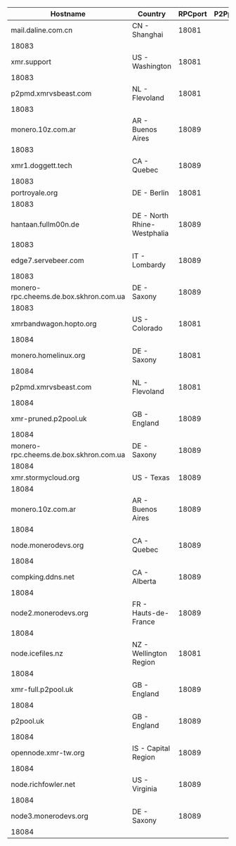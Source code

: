 Hostname | Country | RPCport | P2Pport
--- | --- | --- | ---
mail.daline.com.cn | CN - Shanghai | 18081
 | 18083
xmr.support | US - Washington | 18081
 | 18083
p2pmd.xmrvsbeast.com | NL - Flevoland | 18081
 | 18083
monero.10z.com.ar | AR - Buenos Aires | 18089
 | 18083
xmr1.doggett.tech | CA - Quebec | 18089
 | 18083
portroyale.org | DE - Berlin | 18081
 | 18083
hantaan.fullm00n.de | DE - North Rhine-Westphalia | 18089
 | 18083
edge7.servebeer.com | IT - Lombardy | 18089
 | 18083
monero-rpc.cheems.de.box.skhron.com.ua | DE - Saxony | 18089
 | 18083
xmrbandwagon.hopto.org | US - Colorado | 18081
 | 18084
monero.homelinux.org | DE - Saxony | 18081
 | 18084
p2pmd.xmrvsbeast.com | NL - Flevoland | 18081
 | 18084
xmr-pruned.p2pool.uk | GB - England | 18089
 | 18084
monero-rpc.cheems.de.box.skhron.com.ua | DE - Saxony | 18089
 | 18084
xmr.stormycloud.org | US - Texas | 18089
 | 18084
monero.10z.com.ar | AR - Buenos Aires | 18089
 | 18084
node.monerodevs.org | CA - Quebec | 18089
 | 18084
compking.ddns.net | CA - Alberta | 18089
 | 18084
node2.monerodevs.org | FR - Hauts-de-France | 18089
 | 18084
node.icefiles.nz | NZ - Wellington Region | 18081
 | 18084
xmr-full.p2pool.uk | GB - England | 18089
 | 18084
p2pool.uk | GB - England | 18089
 | 18084
opennode.xmr-tw.org | IS - Capital Region | 18089
 | 18084
node.richfowler.net | US - Virginia | 18089
 | 18084
node3.monerodevs.org | DE - Saxony | 18089
 | 18084
